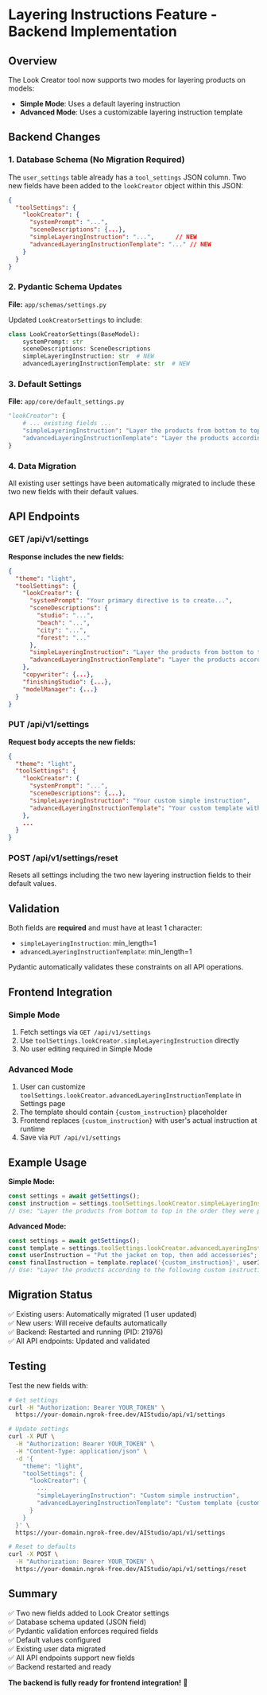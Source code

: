 # Layering Instructions Feature - Backend Implementation

## Overview

The Look Creator tool now supports two modes for layering products on models:
- **Simple Mode**: Uses a default layering instruction
- **Advanced Mode**: Uses a customizable layering instruction template

## Backend Changes

### 1. Database Schema (No Migration Required)

The `user_settings` table already has a `tool_settings` JSON column. Two new fields have been added to the `lookCreator` object within this JSON:

```json
{
  "toolSettings": {
    "lookCreator": {
      "systemPrompt": "...",
      "sceneDescriptions": {...},
      "simpleLayeringInstruction": "...",      // NEW
      "advancedLayeringInstructionTemplate": "..." // NEW
    }
  }
}
```

### 2. Pydantic Schema Updates

**File:** `app/schemas/settings.py`

Updated `LookCreatorSettings` to include:
```python
class LookCreatorSettings(BaseModel):
    systemPrompt: str
    sceneDescriptions: SceneDescriptions
    simpleLayeringInstruction: str  # NEW
    advancedLayeringInstructionTemplate: str  # NEW
```

### 3. Default Settings

**File:** `app/core/default_settings.py`

```python
"lookCreator": {
    # ... existing fields ...
    "simpleLayeringInstruction": "Layer the products from bottom to top in the order they were provided, starting with foundational pieces (e.g., pants, skirts) and ending with outer layers (e.g., jackets, coats).",
    "advancedLayeringInstructionTemplate": "Layer the products according to the following custom instruction: {custom_instruction}"
}
```

### 4. Data Migration

All existing user settings have been automatically migrated to include these two new fields with their default values.

## API Endpoints

### GET /api/v1/settings

**Response includes the new fields:**

```json
{
  "theme": "light",
  "toolSettings": {
    "lookCreator": {
      "systemPrompt": "Your primary directive is to create...",
      "sceneDescriptions": {
        "studio": "...",
        "beach": "...",
        "city": "...",
        "forest": "..."
      },
      "simpleLayeringInstruction": "Layer the products from bottom to top...",
      "advancedLayeringInstructionTemplate": "Layer the products according to: {custom_instruction}"
    },
    "copywriter": {...},
    "finishingStudio": {...},
    "modelManager": {...}
  }
}
```

### PUT /api/v1/settings

**Request body accepts the new fields:**

```json
{
  "theme": "light",
  "toolSettings": {
    "lookCreator": {
      "systemPrompt": "...",
      "sceneDescriptions": {...},
      "simpleLayeringInstruction": "Your custom simple instruction",
      "advancedLayeringInstructionTemplate": "Your custom template with {custom_instruction}"
    },
    ...
  }
}
```

### POST /api/v1/settings/reset

Resets all settings including the two new layering instruction fields to their default values.

## Validation

Both fields are **required** and must have at least 1 character:
- `simpleLayeringInstruction`: min_length=1
- `advancedLayeringInstructionTemplate`: min_length=1

Pydantic automatically validates these constraints on all API operations.

## Frontend Integration

### Simple Mode

1. Fetch settings via `GET /api/v1/settings`
2. Use `toolSettings.lookCreator.simpleLayeringInstruction` directly
3. No user editing required in Simple Mode

### Advanced Mode

1. User can customize `toolSettings.lookCreator.advancedLayeringInstructionTemplate` in Settings page
2. The template should contain `{custom_instruction}` placeholder
3. Frontend replaces `{custom_instruction}` with user's actual instruction at runtime
4. Save via `PUT /api/v1/settings`

## Example Usage

**Simple Mode:**
```javascript
const settings = await getSettings();
const instruction = settings.toolSettings.lookCreator.simpleLayeringInstruction;
// Use: "Layer the products from bottom to top in the order they were provided..."
```

**Advanced Mode:**
```javascript
const settings = await getSettings();
const template = settings.toolSettings.lookCreator.advancedLayeringInstructionTemplate;
const userInstruction = "Put the jacket on top, then add accessories";
const finalInstruction = template.replace('{custom_instruction}', userInstruction);
// Use: "Layer the products according to the following custom instruction: Put the jacket on top, then add accessories"
```

## Migration Status

✅ Existing users: Automatically migrated (1 user updated)  
✅ New users: Will receive defaults automatically  
✅ Backend: Restarted and running (PID: 21976)  
✅ All API endpoints: Updated and validated  

## Testing

Test the new fields with:

```bash
# Get settings
curl -H "Authorization: Bearer YOUR_TOKEN" \
  https://your-domain.ngrok-free.dev/AIStudio/api/v1/settings

# Update settings
curl -X PUT \
  -H "Authorization: Bearer YOUR_TOKEN" \
  -H "Content-Type: application/json" \
  -d '{
    "theme": "light",
    "toolSettings": {
      "lookCreator": {
        ...
        "simpleLayeringInstruction": "Custom simple instruction",
        "advancedLayeringInstructionTemplate": "Custom template {custom_instruction}"
      }
    }
  }' \
  https://your-domain.ngrok-free.dev/AIStudio/api/v1/settings

# Reset to defaults
curl -X POST \
  -H "Authorization: Bearer YOUR_TOKEN" \
  https://your-domain.ngrok-free.dev/AIStudio/api/v1/settings/reset
```

## Summary

✅ Two new fields added to Look Creator settings  
✅ Database schema updated (JSON field)  
✅ Pydantic validation enforces required fields  
✅ Default values configured  
✅ Existing user data migrated  
✅ All API endpoints support new fields  
✅ Backend restarted and ready  

**The backend is fully ready for frontend integration!** 🚀


